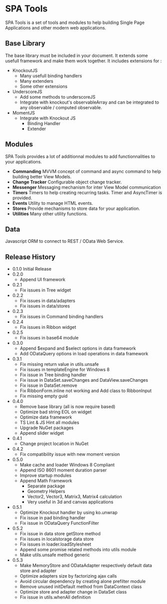 ﻿# SPA Tools

SPA Tools is a set of tools and modules to help building Single Page Applications and other modern web applications.

## Base Library

The base library must be included in your document. It extends some usefull framework and make them work together. It includes extensions for :

* KnockoutJS
    * Many usefull binding handlers
    * Many extenders
	* Some other extensions
* UnderscoreJS
	* Add some methods to underscoreJS
	* Integrate with knockout's observableArray and can be integrated to any observable / computed observable.
* MomentJS
	* Integrate with Knockout JS
		* Binding Handler
		* Extender

## Modules

SPA Tools provides a lot of additionnal modules to add functionnalities to your applications.

* **Commanding** MVVM concept of command and async command to help building better View Models.
* **Change Tracker** Configurable object change tracker.
* **Messenger** Messaging mechanism for inter View Model communication
* **Timers** Timers to help creating recurring tasks. Timer and AsyncTimer is provided.
* **Events** Utility to manage HTML events.
* **Stores** Provide mechanisms to store data for your application.
* **Utilities** Many other utility functions.

## Data

Javascript ORM to connect to REST / OData Web Service.

## Release History
* 0.1.0 Initial Release
* 0.2.0 
	* Append UI framework
* 0.2.1
    * Fix issues in Tree widget
* 0.2.2
    * Fix issues in data/adapters
    * Fix issues in data/stores
* 0.2.3
	* Fix issues in Command binding handlers
* 0.2.4
	* Fix issues in Ribbon widget
* 0.2.5
	* Fix issues in base64 module
* 0.3.0
	* Append $expand and $select options in data framework
	* Add ODataQuery options in load operations in data framework
* 0.3.1
    * Fix missing return value in utils.unsafe
    * Fix issues in templateEngine for Windows 8
	* Fix issue in Tree binding handler
	* Fix issue in DataSet.saveChanges and DataView.saveChanges
	* Fix issue in DataSet.remove
	* Fix RibbonForm.inline not working and Add class to RibbonInput
	* Fix missing empty guid
* 0.4.0
	* Remove base library (all is now require based)
	* Optimize bad string EOL on widget
	* Optimize data framework
	* TS Lint & JS Hint all modules
	* Upgrade NuGet packages
	* Append slider widget
* 0.4.1
	* Change project location in NuGet
* 0.4.2
	* Fix compatibility issue with new moment version
* 0.5.0
	* Make cache and loader Windows 8 Compliant
	* Append ISO 8601 moment duration parser
	* Improve startup modules
	* Append Math Framework
		* Separate package
		* Geometry Helpers
		* Vector2, Vector3, Matrix3, Matrix4 calculation
		* Very useful in 3d and canvas applications
* 0.5.1
	* Optimize Knockout handler by using ko.unwrap
	* Fix issue in pad binding handler
	* Fix issue in ODataQuery FunctionFilter
* 0.5.2
	* Fix issue in data store getStore method
	* Fix issues in localstorage data store
	* Fix issues in loader.loadStylesheet
	* Append some promise related methods into utils module
	* Make utils.unsafe method generic
* 0.5.3
	* Make MemoryStore and ODataAdapter respectively default data store and adapter
	* Optimize adapters size by factorizing ajax calls
	* Avoid circular dependency by creating alone prefilter module
	* Remove unused initDefault method from DataContext class
	* Optimize store and adapter change in DataSet class
	* Fix issue in utils.whenAll definition
